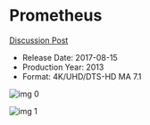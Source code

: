 # Prometheus

[Discussion Post](https://www.avsforum.com/threads/bass-eq-for-filtered-movies.2995212/post-56776966)

* Release Date: 2017-08-15
* Production Year: 2013
* Format: 4K/UHD/DTS-HD MA 7.1

![img 0](https://i.imgur.com/q8pwSzq.jpg)

![img 1](https://i.imgur.com/W1whWPp.png)

